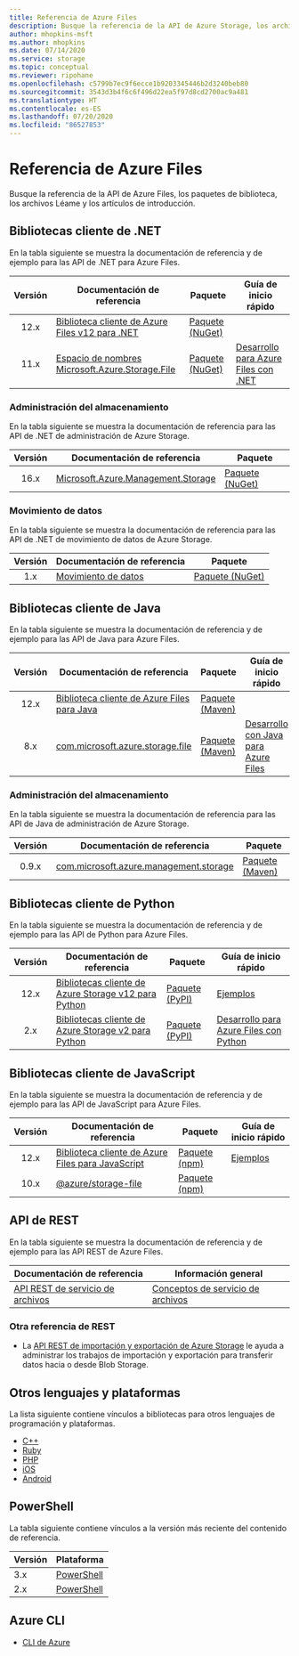 ```yaml
---
title: Referencia de Azure Files
description: Busque la referencia de la API de Azure Storage, los archivos Léame y los paquetes de la biblioteca cliente.
author: mhopkins-msft
ms.author: mhopkins
ms.date: 07/14/2020
ms.service: storage
ms.topic: conceptual
ms.reviewer: ripohane
ms.openlocfilehash: c5799b7ec9f6ecce1b9203345446b2d3240beb80
ms.sourcegitcommit: 3543d3b4f6c6f496d22ea5f97d8cd2700ac9a481
ms.translationtype: HT
ms.contentlocale: es-ES
ms.lasthandoff: 07/20/2020
ms.locfileid: "86527853"
---
```

# <a name="azure-files-reference"></a>Referencia de Azure Files

Busque la referencia de la API de Azure Files, los paquetes de biblioteca, los archivos Léame y los artículos de introducción.

## <a name="net-client-libraries"></a>Bibliotecas cliente de .NET

En la tabla siguiente se muestra la documentación de referencia y de ejemplo para las API de .NET para Azure Files.

|  Versión  | Documentación de referencia | Paquete | Guía de inicio rápido |
| :-------: | ----------------------- | ------- | ---------- |
| 12.x | [Biblioteca cliente de Azure Files v12 para .NET](/dotnet/api/overview/azure/storage.files.shares-readme) | [Paquete (NuGet)](https://www.nuget.org/packages/Azure.Storage.Files/) | &nbsp; |
| 11.x | [Espacio de nombres Microsoft.Azure.Storage.File](/dotnet/api/microsoft.azure.storage.file) | [Paquete (NuGet)](https://www.nuget.org/packages/Microsoft.Azure.Storage.File/) | [Desarrollo para Azure Files con .NET](/azure/storage/files/storage-dotnet-how-to-use-files) |

### <a name="storage-management"></a>Administración del almacenamiento

En la tabla siguiente se muestra la documentación de referencia para las API de .NET de administración de Azure Storage.

|  Versión  | Documentación de referencia | Paquete |
| :-------: | ----------------------- | ------- |
| 16.x | [Microsoft.Azure.Management.Storage](/dotnet/api/microsoft.azure.management.storage) | [Paquete (NuGet)](https://www.nuget.org/packages/Microsoft.Azure.Management.Storage/) |

### <a name="data-movement"></a>Movimiento de datos

En la tabla siguiente se muestra la documentación de referencia para las API de .NET de movimiento de datos de Azure Storage.

|  Versión  | Documentación de referencia | Paquete |
| :-------: | ----------------------- | ------- |
| 1.x | [Movimiento de datos](/dotnet/api/microsoft.azure.storage.datamovement) | [Paquete (NuGet)](https://www.nuget.org/packages/Microsoft.Azure.Storage.DataMovement/) |

## <a name="java-client-libraries"></a>Bibliotecas cliente de Java

En la tabla siguiente se muestra la documentación de referencia y de ejemplo para las API de Java para Azure Files.

|  Versión  | Documentación de referencia | Paquete | Guía de inicio rápido |
| :-------: | ----------------------- | ------- | ---------- |
| 12.x | [Biblioteca cliente de Azure Files para Java](/java/api/overview/azure/storage-file-share-readme) | [Paquete (Maven)](https://mvnrepository.com/artifact/com.azure/azure-storage-file-share) | &nbsp; |
| 8.x | [com.microsoft.azure.storage.file](/java/api/com.microsoft.azure.storage.file) | [Paquete (Maven)](https://mvnrepository.com/artifact/com.microsoft.azure/azure-storage) | [Desarrollo con Java para Azure Files](/azure/storage/files/storage-java-how-to-use-file-storage) |

### <a name="storage-management"></a>Administración del almacenamiento

En la tabla siguiente se muestra la documentación de referencia para las API de Java de administración de Azure Storage.

|  Versión  | Documentación de referencia | Paquete |
| :-------: | ----------------------- | ------- |
| 0.9.x | [com.microsoft.azure.management.storage](/java/api/overview/azure/storage/management) | [Paquete (Maven)](https://mvnrepository.com/artifact/com.microsoft.azure/azure-svc-mgmt-storage) |

## <a name="python-client-libraries"></a>Bibliotecas cliente de Python

En la tabla siguiente se muestra la documentación de referencia y de ejemplo para las API de Python para Azure Files.

|  Versión  | Documentación de referencia | Paquete | Guía de inicio rápido |
| :-------: | ----------------------- | ------- | ---------- |
| 12.x | [Bibliotecas cliente de Azure Storage v12 para Python](/azure/developer/python/sdk/storage/overview?view=storage-py-v12) | [Paquete (PyPI)](https://pypi.org/project/azure-storage-file/12.0.0b4/) | [Ejemplos](/python/api/overview/azure/storage-file-share-readme#examples) |
| 2.x | [Bibliotecas cliente de Azure Storage v2 para Python](/azure/developer/python/sdk/storage/overview?view=storage-py-v2) | [Paquete (PyPI)](https://pypi.org/project/azure-storage-file/2.1.0/) | [Desarrollo para Azure Files con Python](/azure/storage/files/storage-python-how-to-use-file-storage) |

## <a name="javascript-client-libraries"></a>Bibliotecas cliente de JavaScript

En la tabla siguiente se muestra la documentación de referencia y de ejemplo para las API de JavaScript para Azure Files.

|  Versión  | Documentación de referencia | Paquete | Guía de inicio rápido |
| :-------: | ----------------------- | ------- | ---------- |
| 12.x | [Biblioteca cliente de Azure Files para JavaScript](/javascript/api/overview/azure/storage-file-share-readme) | [Paquete (npm)](https://www.npmjs.com/package/@azure/storage-file-share) | [Ejemplos](/javascript/api/overview/azure/storage-file-share-readme#examples) |
| 10.x | [@azure/storage-file](/javascript/api/@azure/storage-file) | [Paquete (npm)](https://www.npmjs.com/package/@azure/storage-file) | &nbsp; |

## <a name="rest-apis"></a>API de REST

En la tabla siguiente se muestra la documentación de referencia y de ejemplo para las API REST de Azure Files.

| Documentación de referencia | Información general |
| ----------------------- | -------- |
| [API REST de servicio de archivos](/rest/api/storageservices/file-service-rest-api) | [Conceptos de servicio de archivos](/rest/api/storageservices/file-service-concepts) |

### <a name="other-rest-reference"></a>Otra referencia de REST

- La [API REST de importación y exportación de Azure Storage](/rest/api/storageimportexport/) le ayuda a administrar los trabajos de importación y exportación para transferir datos hacia o desde Blob Storage.

## <a name="other-languages-and-platforms"></a>Otros lenguajes y plataformas

La lista siguiente contiene vínculos a bibliotecas para otros lenguajes de programación y plataformas.

- [C++](https://azure.github.io/azure-storage-cpp)
- [Ruby](https://azure.github.io/azure-storage-ruby)
- [PHP](https://azure.github.io/azure-storage-php/)
- [iOS](https://azure.github.io/azure-storage-ios/)
- [Android](https://azure.github.io/azure-storage-android)

## <a name="powershell"></a>PowerShell

La tabla siguiente contiene vínculos a la versión más reciente del contenido de referencia.

| Versión | Plataforma |
| ------- | -------- |
|  3.x  | [PowerShell](https://docs.microsoft.com/powershell/module/az.storage/?view=azps-3.8.0) |
|  2.x  | [PowerShell](https://docs.microsoft.com/powershell/module/az.storage/?view=azps-2.8.0) |

## <a name="azure-cli"></a>Azure CLI

- [CLI de Azure](/cli/azure/storage)

